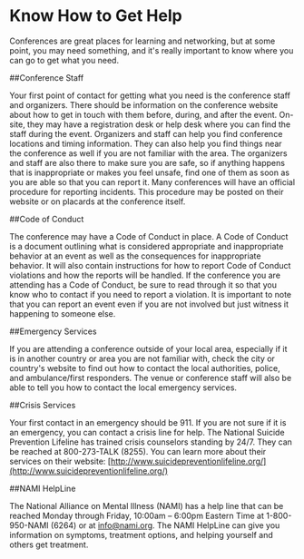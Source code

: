 # Know How to Get Help

Conferences are great places for learning and networking, but at some point, you may need something, and it's really important to know where you can go to get what you need.

##Conference Staff

Your first point of contact for getting what you need is the conference staff and organizers. There should be information on the conference website about how to get in touch with them before, during, and after the event. On-site, they may have a registration desk or help desk where you can find the staff during the event. Organizers and staff can help you find conference locations and timing information. They can also help you find things near the conference as well if you are not familiar with the area. The organizers and staff are also there to make sure you are safe, so if anything happens that is inappropriate or makes you feel unsafe, find one of them as soon as you are able so that you can report it. Many conferences will have an official procedure for reporting incidents. This procedure may be posted on their website or on placards at the conference itself.

##Code of Conduct

The conference may have a Code of Conduct in place. A Code of Conduct is a document outlining what is considered appropriate and inappropriate behavior at an event as well as the consequences for inappropriate behavior. It will also contain instructions for how to report Code of Conduct violations and how the reports will be handled. If the conference you are attending has a Code of Conduct, be sure to read through it so that you know who to contact if you need to report a violation. It is important to note that you can report an event even if you are not involved but just witness it happening to someone else.

##Emergency Services

If you are attending a conference outside of your local area, especially if it is in another country or area you are not familiar with, check the city or country's website to find out how to contact the local authorities, police, and ambulance/first responders. The venue or conference staff will also be able to tell you how to contact the local emergency services.

##Crisis Services

Your first contact in an emergency should be 911. If you are not sure if it is an emergency, you can contact a crisis line for help. The National Suicide Prevention Lifeline has trained crisis counselors standing by 24/7. They can be reached at 800-273-TALK (8255). You can learn more about their services on their website:
[http://www.suicidepreventionlifeline.org/](http://www.suicidepreventionlifeline.org/) 

##NAMI HelpLine

The National Alliance on Mental Illness (NAMI) has a help line that can be reached Monday through Friday, 10:00am – 6:00pm Eastern Time at 1-800-950-NAMI (6264) or at info@nami.org. The NAMI HelpLine can give you information on symptoms, treatment options, and helping yourself and others get treatment. 



